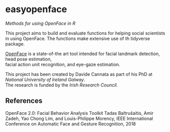 # easyopenface
*Methods for using OpenFace in R*

This project aims to build and evaluate functions for helping social scientists in using OpenFace. The functions make extensive use of th tidyverse package.

[OpenFace](https://github.com/TadasBaltrusaitis/OpenFace) is a state-of-the art tool intended for facial landmark detection, head pose estimation,  
facial action unit recognition, and eye-gaze estimation.  

This project has been created by Davide Cannata as part of his PhD at *National University of Ireland Galway*.  
The research is funded by the *Irish Research Council*.

## References
OpenFace 2.0: Facial Behavior Analysis Toolkit Tadas Baltrušaitis, Amir Zadeh, Yao Chong Lim, and Louis-Philippe Morency, IEEE International Conference on Automatic Face and Gesture Recognition, 2018
